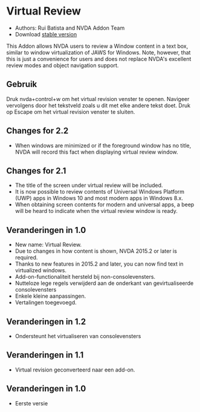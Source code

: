 # Virtual Review #

* Authors: Rui Batista and NVDA Addon Team
* Download [stable version][1]

This Addon allows NVDA users to review a Window content in a text box,
similar to window virtualization of JAWS for Windows.  Note, however, that
this is just a convenience for users and does not replace NVDA's excellent
review modes and object navigation support.

## Gebruik ##

Druk nvda+control+w om het virtual revision venster te openen. Navigeer
vervolgens door het tekstveld zoals u dit met elke andere tekst doet. Druk
op Escape om het virtual revision venster te sluiten.

## Changes for 2.2

* When windows are minimized or if the foreground window has no title, NVDA
  will record this fact when displaying virtual review window.

## Changes for 2.1

* The title of the screen under virtual review will be included.
* It is now possible to review contents of Universal Windows Platform (UWP)
  apps in Windows 10 and most modern apps in Windows 8.x.
* When obtaining screen contents for modern and universal apps, a beep will
  be heard to indicate when the virtual review window is ready.

## Veranderingen in 1.0

* New name: Virtual Review.
* Due to changes in how content is shown, NVDA 2015.2 or later is required.
* Thanks to new features in 2015.2 and later, you can now find text in
  virtualized windows.
* Add-on-functionaliteit hersteld bij non-consolevensters.
* Nutteloze lege regels verwijderd aan de onderkant van gevirtualiseerde
  consolevensters
* Enkele kleine aanpassingen.
* Vertalingen toegevoegd.

## Veranderingen in 1.2

* Ondersteunt het virtualiseren van consolevensters

## Veranderingen in 1.1

* Virtual revision geconverteerd naar een add-on.

## Veranderingen in 1.0

* Eerste versie

[1]: https://github.com/ruifontes/virtualReview/releases/download/2023.09.19/virtualRevision-2023.09.19.nvda-addon
